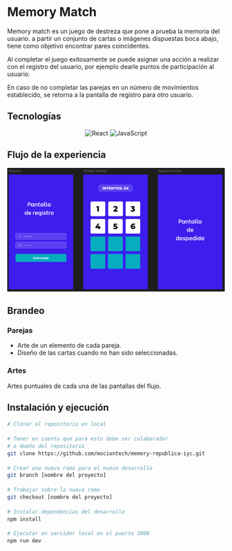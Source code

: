 # Memory Match

Memory match es un juego de destreza que pone a prueba la memoria del usuario. a partir un conjunto de cartas o imágenes dispuestas boca abajo, tiene como objetivo encontrar pares coincidentes.

Al completar el juego exitosamente se puede asignar una acción a realizar con el registro del usuario, por ejemplo dearle puntos de participación al usuario.

En caso de no completar las parejas en un número de movimientos establecido, se retorna a la pantalla de registro para otro usuario.

## Tecnologías

<p align='center'>
<img alt="React" src="https://img.shields.io/badge/-React-45b8d8?style=flat-square&logo=react&logoColor=white" />
<img alt="JavaScript" src="https://img.shields.io/badge/-JavaScript-F7DF1E?style=flat-square&logo=javascript&logoColor=black" />
</p>

## Flujo de la experiencia

![Flujo de la experiencia](/public/flujoexp.png)

## Brandeo

### Parejas

* Arte de un elemento de cada pareja.
* Diseño de las cartas cuando no han sido seleccionadas.
### Artes

Artes puntuales de cada una de las pantallas del flujo.

## Instalación y ejecución

```bash
# Clonar el repositorio en local

# Tener en cuenta que para esto debe ser colaborador
# o dueño del repositorio
git clone https://github.com/mociontech/memory-republica-iyc.git

# Crear una nueva rama para el nuevo desarrollo
git branch [nombre del proyecto]

# Trabajar sobre la nueva rama
git checkout [nombre del proyecto]

# Instalar dependencias del desarrollo
npm install

# Ejecutar en servidor local en el puerto 3000
npm run dev
```
